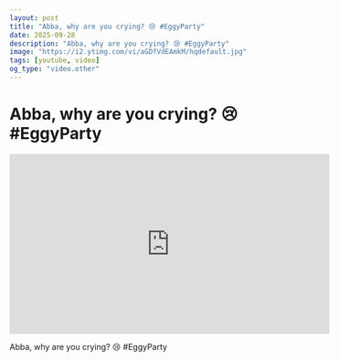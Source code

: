 ```yaml
---
layout: post
title: "Abba, why are you crying? 😢 #EggyParty"
date: 2025-09-28
description: "Abba, why are you crying? 😢 #EggyParty"
image: "https://i2.ytimg.com/vi/aGDfVdEAmkM/hqdefault.jpg"
tags: [youtube, video]
og_type: "video.other"
---
```


<script type="application/ld+json">
{
  "@context": "http://schema.org",
  "@type": "VideoObject",
  "name": "Abba, why are you crying? \ud83d\ude22 #EggyParty",
  "description": "Abba, why are you crying? \ud83d\ude22 #EggyParty",
  "thumbnailUrl": "https://i2.ytimg.com/vi/aGDfVdEAmkM/hqdefault.jpg",
  "uploadDate": "2025-09-28T19:36:47",
  "embedUrl": "https://www.youtube.com/embed/aGDfVdEAmkM",
  "publisher": {
    "@type": "Person",
    "name": "Celo Zaga"
  },
  "mainEntityOfPage": {
    "@type": "WebPage",
    "@id": "https://celozaga.github.io/2025/09/28/abba,-why-are-you-crying?-\ud83d\ude22-#eggyparty-aGDfVdEAmkM.html"
  },
  "duration": "PT0M0S"
}
</script>

<script type="application/ld+json">
{
  "@context": "http://schema.org",
  "@type": "BlogPosting",
  "headline": "Abba, why are you crying? \ud83d\ude22 #EggyParty",
  "image": "https://i2.ytimg.com/vi/aGDfVdEAmkM/hqdefault.jpg",
  "publisher": {
    "@type": "Person",
    "name": "Celo Zaga"
  },
  "url": "https://celozaga.github.io/2025/09/28/abba,-why-are-you-crying?-\ud83d\ude22-#eggyparty-aGDfVdEAmkM.html",
  "datePublished": "2025-09-28T19:36:47",
  "dateCreated": "2025-09-28T19:36:47",
  "dateModified": "2025-09-28T19:36:47",
  "description": "Abba, why are you crying? \ud83d\ude22 #EggyParty",
  "author": {
    "@type": "Person",
    "name": "Celo Zaga"
  },
  "mainEntityOfPage": {
    "@type": "WebPage",
    "@id": "https://celozaga.github.io/2025/09/28/abba,-why-are-you-crying?-\ud83d\ude22-#eggyparty-aGDfVdEAmkM.html"
  }
}
</script>

<h1 class="youtube-post-title">Abba, why are you crying? 😢 #EggyParty</h1>

<iframe width="560" height="315" src="https://www.youtube.com/embed/aGDfVdEAmkM" class="youtube-post-embed" frameborder="0" allowfullscreen></iframe>

<p class="youtube-post-description">Abba, why are you crying? 😢 #EggyParty</p>
